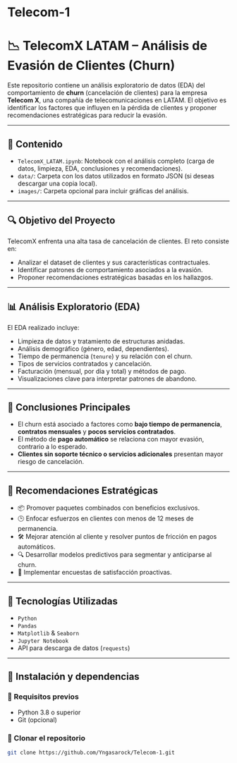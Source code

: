 # Telecom-1

# 📉 TelecomX LATAM – Análisis de Evasión de Clientes (Churn)

Este repositorio contiene un análisis exploratorio de datos (EDA) del comportamiento de **churn** (cancelación de clientes) para la empresa **Telecom X**, una compañía de telecomunicaciones en LATAM. El objetivo es identificar los factores que influyen en la pérdida de clientes y proponer recomendaciones estratégicas para reducir la evasión.

---

## 📁 Contenido

- `TelecomX_LATAM.ipynb`: Notebook con el análisis completo (carga de datos, limpieza, EDA, conclusiones y recomendaciones).
- `data/`: Carpeta con los datos utilizados en formato JSON (si deseas descargar una copia local).
- `images/`: Carpeta opcional para incluir gráficas del análisis.

---

## 🔍 Objetivo del Proyecto

TelecomX enfrenta una alta tasa de cancelación de clientes. El reto consiste en:

- Analizar el dataset de clientes y sus características contractuales.
- Identificar patrones de comportamiento asociados a la evasión.
- Proponer recomendaciones estratégicas basadas en los hallazgos.

---

## 📊 Análisis Exploratorio (EDA)

El EDA realizado incluye:

- Limpieza de datos y tratamiento de estructuras anidadas.
- Análisis demográfico (género, edad, dependientes).
- Tiempo de permanencia (`tenure`) y su relación con el churn.
- Tipos de servicios contratados y cancelación.
- Facturación (mensual, por día y total) y métodos de pago.
- Visualizaciones clave para interpretar patrones de abandono.

---

## 📌 Conclusiones Principales

- El churn está asociado a factores como **bajo tiempo de permanencia**, **contratos mensuales** y **pocos servicios contratados**.
- El método de **pago automático** se relaciona con mayor evasión, contrario a lo esperado.
- **Clientes sin soporte técnico o servicios adicionales** presentan mayor riesgo de cancelación.

---

## 🎯 Recomendaciones Estratégicas

- 📦 Promover paquetes combinados con beneficios exclusivos.
- 🕒 Enfocar esfuerzos en clientes con menos de 12 meses de permanencia.
- 🛠️ Mejorar atención al cliente y resolver puntos de fricción en pagos automáticos.
- 🔍 Desarrollar modelos predictivos para segmentar y anticiparse al churn.
- 💬 Implementar encuestas de satisfacción proactivas.

---

## 🧠 Tecnologías Utilizadas

- `Python`
- `Pandas`
- `Matplotlib` & `Seaborn`
- `Jupyter Notebook`
- API para descarga de datos (`requests`)

---

## 🔧 Instalación y dependencias

### 🔹 Requisitos previos

- Python 3.8 o superior
- Git (opcional)

### 🔹 Clonar el repositorio

```bash
git clone https://github.com/Yngasarock/Telecom-1.git
